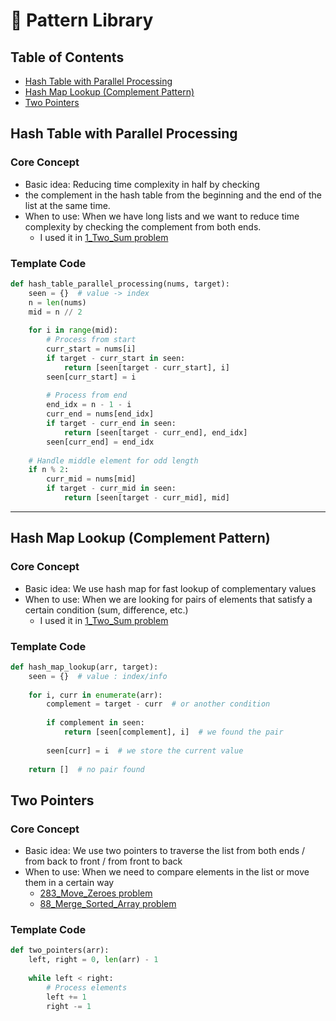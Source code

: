 # 🧩 Pattern Library

## Table of Contents
- [Hash Table with Parallel Processing](#hash-table-with-parallel-processing)
- [Hash Map Lookup (Complement Pattern)](#hash-map-lookup-complement-pattern)
- [Two Pointers](#two-pointers)

## Hash Table with Parallel Processing
### Core Concept
- Basic idea: Reducing time complexity in half by checking 
- the complement in the hash table from the beginning and the end of the list at the same time.
- When to use: When we have long lists and we want to reduce time complexity by checking the complement from both ends.
  - I used it in [1_Two_Sum problem](Journey_Solutions/1_Month/1_Week/1_Two_Sum.py)

### Template Code
```python
def hash_table_parallel_processing(nums, target):
    seen = {}  # value -> index
    n = len(nums)
    mid = n // 2
    
    for i in range(mid):
        # Process from start
        curr_start = nums[i]
        if target - curr_start in seen:
            return [seen[target - curr_start], i]
        seen[curr_start] = i
        
        # Process from end
        end_idx = n - 1 - i
        curr_end = nums[end_idx]
        if target - curr_end in seen:
            return [seen[target - curr_end], end_idx]
        seen[curr_end] = end_idx
    
    # Handle middle element for odd length
    if n % 2:
        curr_mid = nums[mid]
        if target - curr_mid in seen:
            return [seen[target - curr_mid], mid]
```
-----
## Hash Map Lookup (Complement Pattern)
### Core Concept
- Basic idea: We use hash map for fast lookup of complementary values
- When to use: When we are looking for pairs of elements that satisfy a certain condition (sum, difference, etc.)
  - I used it in [1_Two_Sum problem](Journey_Solutions/1_Month/1_Week/1_Two_Sum.py)


### Template Code
```python
def hash_map_lookup(arr, target):
    seen = {}  # value : index/info
    
    for i, curr in enumerate(arr):
        complement = target - curr  # or another condition
        
        if complement in seen:
            return [seen[complement], i]  # we found the pair
            
        seen[curr] = i  # we store the current value
    
    return []  # no pair found
```
## Two Pointers
### Core Concept
- Basic idea: We use two pointers to traverse the list from both ends / from back to front / from front to back
- When to use: When we need to compare elements in the list or move them in a certain way
  - [283_Move_Zeroes problem](Journey_Solutions/1_Month/1_Week/283_Move_Zeroes.py)
  - [88_Merge_Sorted_Array problem](Journey_Solutions/1_Month/1_Week/88_Merge_Sorted_Array.py)


### Template Code
```python
def two_pointers(arr):
    left, right = 0, len(arr) - 1
    
    while left < right:
        # Process elements
        left += 1
        right -= 1
```
